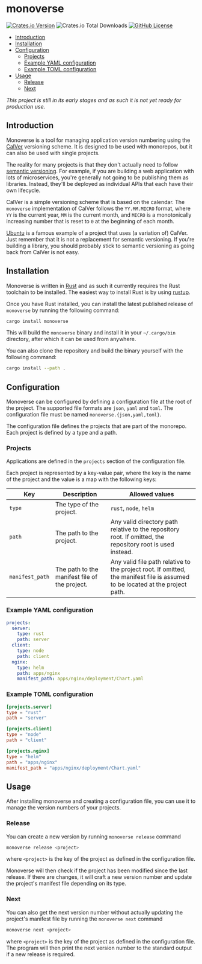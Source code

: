 # monoverse
[![Crates.io Version](https://img.shields.io/crates/v/monoverse.svg)](https://crates.io/crates/monoverse)
![Crates.io Total Downloads](https://img.shields.io/crates/d/monoverse)
[![GitHub License](https://img.shields.io/crates/l/monoverse.svg)](https://github.com/jannekem/monoverse/blob/main/LICENSE)

- [Introduction](#introduction)
- [Installation](#installation)
- [Configuration](#configuration)
  - [Projects](#projects)
  - [Example YAML configuration](#example-yaml-configuration)
  - [Example TOML configuration](#example-toml-configuration)
- [Usage](#usage)
  - [Release](#release)
  - [Next](#next)

_This project is still in its early stages and as such it is not yet ready for production use._

## Introduction

Monoverse is a tool for managing application version numbering using the [CalVer](https://calver.org/) versioning scheme. It is designed to be used with monorepos, but it can also be used with single projects.

The reality for many projects is that they don't actually need to follow [semantic versioning](https://semver.org/). For example, if you are building a web application with lots of microservices, you're generally not going to be publishing them as libraries. Instead, they'll be deployed as individual APIs that each have their own lifecycle.

CalVer is a simple versioning scheme that is based on the calendar. The `monoverse` implementation of CalVer follows the `YY.MM.MICRO` format, where `YY` is the current year, `MM` is the current month, and `MICRO` is a monotonically increasing number that is reset to `0` at the beginning of each month.

[Ubuntu](https://wiki.ubuntu.com/Releases) is a famous example of a project that uses (a variation of) CalVer. Just remember that it is not a replacement for semantic versioning. If you're building a library, you should probably stick to semantic versioning as going back from CalVer is not easy.

## Installation

Monoverse is written in [Rust](https://www.rust-lang.org/) and as such it currently requires the Rust toolchain to be installed. The easiest way to install Rust is by using [rustup](https://rustup.rs/).

Once you have Rust installed, you can install the latest published release of `monoverse` by running the following command:

```bash
cargo install monoverse
```

This will build the `monoverse` binary and install it in your `~/.cargo/bin` directory, after which it can be used from anywhere.

You can also clone the repository and build the binary yourself with the following command:

```bash
cargo install --path .
```

## Configuration

Monoverse can be configured by defining a configuration file at the root of the project. The supported file formats are `json`, `yaml` and `toml`. The configuration file must be named `monoverse.{json,yaml,toml}`.

The configuration file defines the projects that are part of the monorepo. Each project is defined by a type and a path.

### Projects

Applications are defined in the `projects` section of the configuration file.

Each project is represented by a key-value pair, where the key is the name of the project and the value is a map with the following keys:

| Key             | Description                                   | Allowed values                                                                                                                |
| --------------- | --------------------------------------------- | ----------------------------------------------------------------------------------------------------------------------------- |
| `type`          | The type of the project.                      | `rust`, `node`, `helm`                                                                                                        |
| `path`          | The path to the project.                      | Any valid directory path relative to the repository root. If omitted, the repository root is used instead.                    |
| `manifest_path` | The path to the manifest file of the project. | Any valid file path relative to the project root. If omitted, the manifest file is assumed to be located at the project path. |

### Example YAML configuration

```yaml
projects:
  server:
    type: rust
    path: server
  client:
    type: node
    path: client
  nginx:
    type: helm
    path: apps/nginx
    manifest_path: apps/nginx/deployment/Chart.yaml
```

### Example TOML configuration

```toml
[projects.server]
type = "rust"
path = "server"

[projects.client]
type = "node"
path = "client"

[projects.nginx]
type = "helm"
path = "apps/nginx"
manifest_path = "apps/nginx/deployment/Chart.yaml"
```

## Usage

After installing monoverse and creating a configuration file, you can use it to manage the version numbers of your projects.

### Release

You can create a new version by running `monoverse release` command

```bash
monoverse release <project>
```

where `<project>` is the key of the project as defined in the configuration file.

Monoverse will then check if the project has been modified since the last release. If there are changes, it will craft a new version number and update the project's manifest file depending on its type.

### Next

You can also get the next version number without actually updating the project's manifest file by running the `monoverse next` command

```bash
monoverse next <project>
```

where `<project>` is the key of the project as defined in the configuration file. The program will then print the next version number to the standard output if a new release is required.

